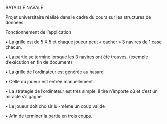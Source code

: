 BATAILLE NAVALE 

Projet universitaire réalisé dans le cadre du cours sur les structures de données. 

Fonctionnement de l’application

• La grille est de 5 X 5 et chaque joueur peut « cacher » 3 navires de 1 case
chacun. 

• La partie se termine lorsque les 3 navires ont été trouvés. (exemple
d’exécution en fin de document)

• La grille de l’ordinateur est générée au hasard

• Celle du joueur est entrée manuellement.

• La stratégie de l’ordinateur est très simple, il tire n’importe où et c’est un miracle s’il gagne

• Le joueur doit choisir lui-même un coup valide

• Afin de terminer la partie en trois coups. 
